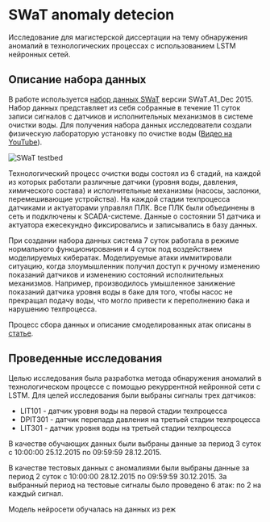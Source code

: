 # SWaT anomaly detecion

Исследование для магистерской диссертации на тему обнаружения аномалий в технологических процессах с использованием LSTM нейронных сетей.

## Описание набора данных

В работе используется [набор данных SWaT](https://itrust.sutd.edu.sg/itrust-labs-home/itrust-labs_swat/) версии SWaT.A1_Dec 2015. Набор данных представляет из себя собранные в течение 11 суток записи сигналов с датчиков и исполнительных механизмов в системе очистки воды. Для получения набора данных исследователи создали физическую лабораторую установку по очистке воды ([Видео на YouTube](https://www.youtube.com/watch?v=i4vCG4clNZQ)).

![SWaT testbed](https://itrust.sutd.edu.sg/wp-content/uploads/2015/03/testbed-1.png)

Технологический процесс очистки воды состоял из 6 стадий, на каждой из которых работали различные датчики (уровня воды, давления, химического состава) и исполнительные механизмы (насосы, заслонки, перемешивающие устройства). На каждой стадии техпроцесса датчиками и актуаторами управлял ПЛК. Все ПЛК были объединены в сеть и подключены к SCADA-системе. Данные о состоянии 51 датчика и актуатора ежесекундно фиксировались и записывались в базу данных.

При создании набора данных система 7 суток работала в режиме нормального функционирования и 4 суток под воздействием моделируемых кибератак. Моделируемые атаки иммитировали ситуацию, когда злоумышленник получил доступ к ручному изменению показаний датчиков и изменению состояний исполнительных механизмов. Например, производилось умышленное занижение показаний датчика уровня воды в баке для того, чтобы насос не прекращал подачу воды, что могло привести к переполнению бака и нарушению техпроцесса.

Процесс сбора данных и описание смоделированных атак описаны в [статье](https://www.researchgate.net/publication/305809559_A_Dataset_to_Support_Research_in_the_Design_of_Secure_Water_Treatment_Systems).

## Проведенные исследования

Целью исследования была разработка метода обнаружения аномалий в технологическом процессе с помощью рекуррентной нейронной сети с LSTM. 
Для целей исследования были выбраны сигналы трех датчиков:
* LIT101 - датчик уровня воды на первой стадии техпроцесса
* DPIT301 - датчик перепада давления на третьей стадии техпроцесса
* LIT301 - датчик уровня воды на третьей стадии техпроцесса

В качестве обучающих данных были выбраны данные за период 3 суток с 10:00:00 25.12.2015 по 09:59:59 28.12.2015.

В качестве тестовых данных с аномалиями были выбраны данные за период 2 суток с 10:00:00 28.12.2015 по 09:59:59 30.12.2015.
За выбранный период на тестовые сигналы было проведено 6 атак: по 2 на каждый сигнал.

Модель нейросети обучалась на данных из реж
